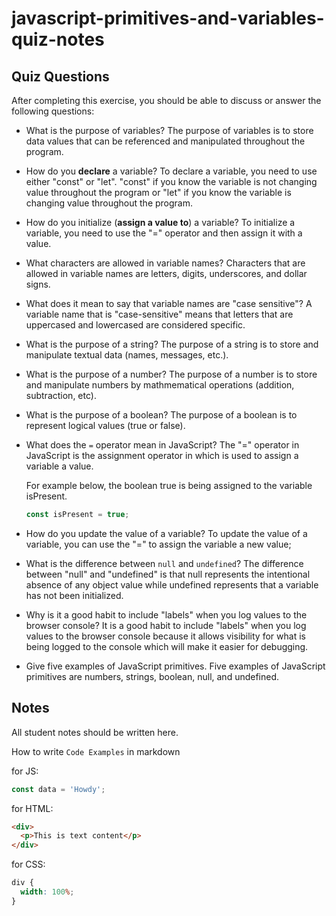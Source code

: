 # javascript-primitives-and-variables-quiz-notes

## Quiz Questions

After completing this exercise, you should be able to discuss or answer the following questions:

- What is the purpose of variables?
  The purpose of variables is to store data values that can be referenced and manipulated throughout the program.

- How do you **declare** a variable?
  To declare a variable, you need to use either "const" or "let". "const" if you know the variable is not changing value throughout the program or "let" if you know the variable is changing value throughout the program.

- How do you initialize (**assign a value to**) a variable?
  To initialize a variable, you need to use the "=" operator and then assign it with a value.

- What characters are allowed in variable names?
  Characters that are allowed in variable names are letters, digits, underscores, and dollar signs.

- What does it mean to say that variable names are "case sensitive"?
  A variable name that is "case-sensitive" means that letters that are uppercased and lowercased are considered specific.

- What is the purpose of a string?
  The purpose of a string is to store and manipulate textual data (names, messages, etc.).

- What is the purpose of a number?
  The purpose of a number is to store and manipulate numbers by mathmematical operations (addition, subtraction, etc).

- What is the purpose of a boolean?
  The purpose of a boolean is to represent logical values (true or false).

- What does the `=` operator mean in JavaScript?
  The "=" operator in JavaScript is the assignment operator in which is used to assign a variable a value.

  For example below, the boolean true is being assigned to the variable isPresent.

  ```javascript
  const isPresent = true;
  ```

- How do you update the value of a variable?
  To update the value of a variable, you can use the "=" to assign the variable a new value;

- What is the difference between `null` and `undefined`?
  The difference between "null" and "undefined" is that null represents the intentional absence of any object value while undefined represents that a variable has not been initialized.

- Why is it a good habit to include "labels" when you log values to the browser console?
  It is a good habit to include "labels" when you log values to the browser console because it allows visibility for what is being logged to the console which will make it easier for debugging.

- Give five examples of JavaScript primitives.
  Five examples of JavaScript primitives are numbers, strings, boolean, null, and undefined.

## Notes

All student notes should be written here.

How to write `Code Examples` in markdown

for JS:

```javascript
const data = 'Howdy';
```

for HTML:

```html
<div>
  <p>This is text content</p>
</div>
```

for CSS:

```css
div {
  width: 100%;
}
```
